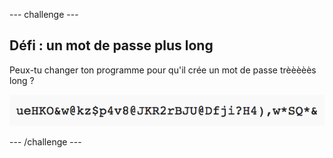 --- challenge ---
## Défi : un mot de passe plus long
Peux-tu changer ton programme pour qu'il crée un mot de passe trèèèèès long ?

![capture d’écran](images/passwords-long.png)




--- /challenge ---